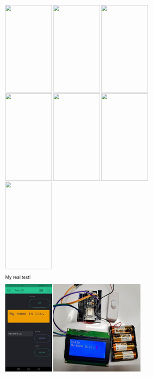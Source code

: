 <img src="https://user-images.githubusercontent.com/68222855/87851492-6bedb400-c923-11ea-9534-95804d193170.png" width="150" height="280">

<img src="https://user-images.githubusercontent.com/68222855/87851709-a0626f80-c925-11ea-855a-4a105ab9dd8e.png" width="150" height="280">

<img src="https://user-images.githubusercontent.com/68222855/87851729-c1c35b80-c925-11ea-93c5-7954df16c245.png" width="150" height="280">

<img src="https://user-images.githubusercontent.com/68222855/87851735-da337600-c925-11ea-8b79-c65d1510254b.png" width="150" height="280">

<img src="https://user-images.githubusercontent.com/68222855/87851804-604fbc80-c926-11ea-90a1-b2c74fafed54.png" width="150" height="280">

<img src="https://user-images.githubusercontent.com/68222855/87851769-2979a680-c926-11ea-9016-ac4df71d5d71.png" width="150" height="280">

<img src="https://user-images.githubusercontent.com/68222855/87851780-3c8c7680-c926-11ea-8566-6a537df66b28.png" width="150" height="280">

My real test!

<img src="https://github.com/AlinaWillow/LCD_PAGER_WIFI/blob/master/LCD_pager%20Pic%20Blynk/LCD_pager_pictest%20(1).jpg?raw=true.png" width="150" height="280">
<img src="https://github.com/AlinaWillow/LCD_PAGER_WIFI/blob/master/LCD_pager%20Pic%20Blynk/LCD_pager_pictest%20(2).jpg?raw=true" width="280" height="280">


